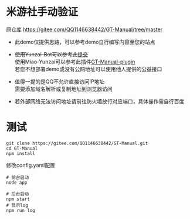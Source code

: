 # 米游社手动验证

原仓库 <https://gitee.com/QQ1146638442/GT-Manual/tree/master>

* 此demo仅提供思路，可以参考demo自行编写内容至您的站点
 
* ~~使用Yunzai-Bot可以参考此[提交](https://gitee.com/QQ1146638442/Miao-Yunzai/commit/c286fd0627253f8790912ad5802d6da0b9192774)~~  
使用Miao-Yunzai可以参考此插件[GT-Manual-plugin](https://static.hlhs-nb.cn/upload/GT-Manual-plugin.zip)  
若您不想部署demo或没有公网地址可以使用他人提供的公益接口
 
* 值得一提的是QQ不允许直接访问IP地址  
需要添加域名解析或复制地址到浏览器访问  
 
* 若外部网络无法访问地址请前往防火墙放行对应端口，具体操作需自行百度

# 测试

```
git clone https://gitee.com/QQ1146638442/GT-Manual.git
cd GT-Manual
npm install
```
修改config.yaml配置
```
# 前台启动
node app

# 后台启动
npm start
# 显示log
npm run log
```